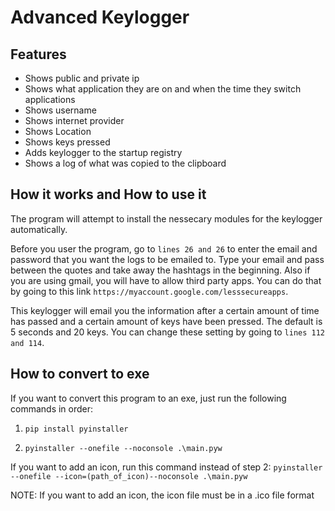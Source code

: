 # Advanced Keylogger

## Features

- Shows public and private ip
- Shows what application they are on and when the time they switch applications
- Shows username
- Shows internet provider
- Shows Location
- Shows keys pressed
- Adds keylogger to the startup registry
- Shows a log of what was copied to the clipboard

## How it works and How to use it

The program will attempt to install the nessecary modules for the keylogger automatically.

Before you user the program, go to `lines 26 and 26` to enter the email and password that you want the logs to be emailed to. Type your email and pass between the quotes and take away the hashtags in the beginning. Also if you are using gmail, you will have to allow third party apps. You can do that by going to this link `https://myaccount.google.com/lesssecureapps`.

This keylogger will email you the information after a certain amount of time has passed and a certain amount of keys have been pressed. The default is 5 seconds and 20 keys. You can change these setting by going to `lines 112 and 114`.

## How to convert to exe

If you want to convert this program to an exe, just run the following commands in order:

1. `pip install pyinstaller`

2. `pyinstaller --onefile --noconsole .\main.pyw`

If you want to add an icon, run this command instead of step 2: `pyinstaller --onefile --icon=(path_of_icon)--noconsole .\main.pyw`

NOTE:
If you want to add an icon, the icon file must be in a .ico file format
